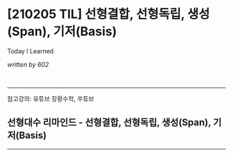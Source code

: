 # [210205 TIL] 선형결합, 선형독립, 생성(Span), 기저(Basis)

Today I Learned

_written by 602_

<br/>



---

참고강의: 유튜브 장황수학, 쑤튜브





## 선형대수 리마인드 - 선형결합, 선형독립, 생성(Span), 기저(Basis)







---

